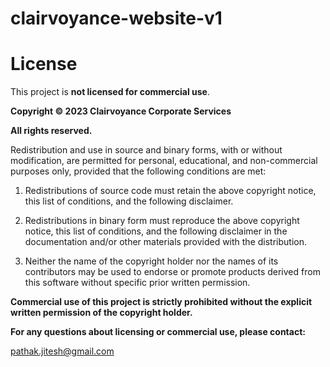 # clairvoyance-website-v1

# License

This project is **not licensed for commercial use**.

**Copyright © 2023 Clairvoyance Corporate Services**

**All rights reserved.**

Redistribution and use in source and binary forms, with or without
modification, are permitted for personal, educational, and non-commercial
purposes only, provided that the following conditions are met:

1. Redistributions of source code must retain the above copyright notice,
   this list of conditions, and the following disclaimer.

2. Redistributions in binary form must reproduce the above copyright notice,
   this list of conditions, and the following disclaimer in the documentation
   and/or other materials provided with the distribution.

3. Neither the name of the copyright holder nor the names of its contributors
   may be used to endorse or promote products derived from this software
   without specific prior written permission.

**Commercial use of this project is strictly prohibited without the
explicit written permission of the copyright holder.**

**For any questions about licensing or commercial use, please contact:**

pathak.jitesh@gmail.com
